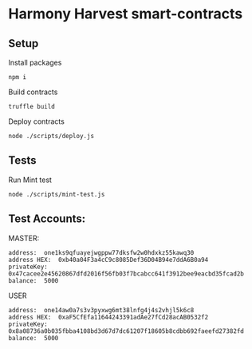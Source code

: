 # Harmony Harvest smart-contracts

## Setup

Install packages
```
npm i
```

Build contracts
```
truffle build
```

Deploy contracts
```
node ./scripts/deploy.js
```

## Tests

Run Mint test
```
node ./scripts/mint-test.js
```

## Test Accounts: 

MASTER:
```
address:  one1ks9qfuayejwgppw77dksfw2w0hdxkz55kawq30
address HEX:  0xb40a04F3a4cC9c8085Def36D04B94e7ddA6B0a94
privateKey:  0x47cacee2e45620867dfd2016f56fb03f7bcabcc641f3912bee9eacbd35fcad2b
balance:  5000
```


USER
```
address:  one14aw0a7s3v3pyxwg6mt38lnfg4j4s2vhjl5k6c8
address HEX:  0xaF5CfEfa11644243391adAe27fCd28acAB0532f2
privateKey:  0x8a08736a0b035fbba4108bd3d67d7dc61207f18605b8cdbb692faeefd27382fd
balance:  5000
```
